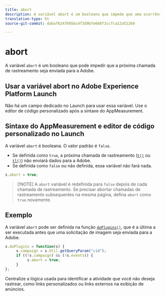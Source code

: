 ```yaml
---
title: abort
description: A variável abort é um booleano que impede que uma ocorrência seja enviada para os servidores de coleta de dados da Adobe.
translation-type: ht
source-git-commit: dabaf6247695bc4f3d9bfe668f3ccfca12a52269

---
```



# abort

A variável `abort` é um booleano que pode impedir que a próxima chamada de rastreamento seja enviada para a Adobe.

## Usar a variável abort no Adobe Experience Platform Launch

Não há um campo dedicado no Launch para usar essa variável. Use o editor de código personalizado após a sintaxe do AppMeasurement.

## Sintaxe do AppMeasurement e editor de código personalizado no Launch

A variável `abort` é booleana. O valor padrão é `false`.

* Se definida como `true`, a próxima chamada de rastreamento ([`t()`](../functions/t-method.md) ou [`tl()`](../functions/tl-method.md)) não enviará dados para a Adobe.
* Se definida como `false` ou não definida, essa variável não fará nada.

```js
s.abort = true;
```

>[!NOTE] A `abort` variável é redefinida para `false` depois de cada chamada de rastreamento. Se precisar abortar chamadas de rastreamento subsequentes na mesma página, defina `abort` como `true` novamente.

## Exemplo

A variável `abort` pode ser definida na função [`doPlugins()`](../functions/doplugins.md), que é a última a ser executada antes que uma solicitação de imagem seja enviada para a Adobe.

```js
s.doPlugins = function(s) {
     s.campaign = s.Util.getQueryParam("cid");
     if ((!s.campaign) && (!s.events)) {
          s.abort = true;
     }
};
```

Centralize a lógica usada para identificar a atividade que você não deseja rastrear, como links personalizados ou links externos na exibição de anúncios.
